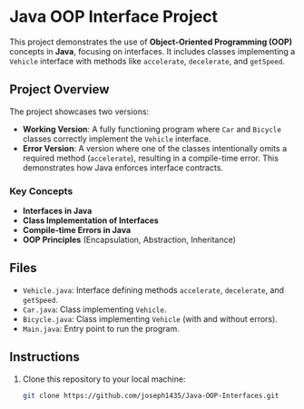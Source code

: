 # Java OOP Interface Project

This project demonstrates the use of **Object-Oriented Programming (OOP)** concepts in **Java**, focusing on interfaces. It includes classes implementing a `Vehicle` interface with methods like `accelerate`, `decelerate`, and `getSpeed`. 

## Project Overview

The project showcases two versions:
- **Working Version**: A fully functioning program where `Car` and `Bicycle` classes correctly implement the `Vehicle` interface.
- **Error Version**: A version where one of the classes intentionally omits a required method (`accelerate`), resulting in a compile-time error. This demonstrates how Java enforces interface contracts.

### Key Concepts
- **Interfaces in Java**
- **Class Implementation of Interfaces**
- **Compile-time Errors in Java**
- **OOP Principles** (Encapsulation, Abstraction, Inheritance)

## Files

- `Vehicle.java`: Interface defining methods `accelerate`, `decelerate`, and `getSpeed`.
- `Car.java`: Class implementing `Vehicle`.
- `Bicycle.java`: Class implementing `Vehicle` (with and without errors).
- `Main.java`: Entry point to run the program.

## Instructions

1. Clone this repository to your local machine:
   ```bash
   git clone https://github.com/joseph1435/Java-OOP-Interfaces.git
